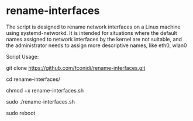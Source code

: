 # rename-interfaces


The script is designed to rename network interfaces on a Linux machine using systemd-networkd. It is intended for situations where the default names assigned to network interfaces by the kernel are not suitable, and the administrator needs to assign more descriptive names, like eth0, wlan0


Script Usage:

git clone https://github.com/fconidi/rename-interfaces.git

cd rename-interfaces/

chmod +x rename-interfaces.sh

sudo ./rename-interfaces.sh

sudo reboot
